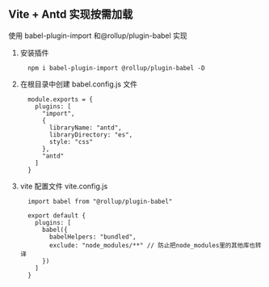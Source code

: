 ## Vite + Antd 实现按需加载

使用 babel-plugin-import 和@rollup/plugin-babel 实现

1. 安装插件

   ```
     npm i babel-plugin-import @rollup/plugin-babel -D
   ```

2. 在根目录中创建 babel.config.js 文件

   ```
     module.exports = {
       plugins: [
         "import",
         {
           libraryName: "antd",
           libraryDirectory: "es",
           style: "css"
         },
         "antd"
       ]
     }
   ```

3. vite 配置文件 vite.config.js

   ```
     import babel from "@rollup/plugin-babel"

     export default {
       plugins: [
         babel({
           babelHelpers: "bundled",
           exclude: "node_modules/**" // 防止把node_modules里的其他库也转译
         })
       ]
     }
   ```
